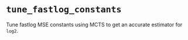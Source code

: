 # `tune_fastlog_constants`

Tune fastlog MSE constants using MCTS to get an accurate estimator for `log2`.
